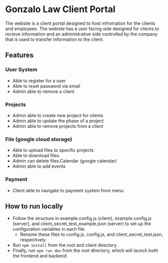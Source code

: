 # Gonzalo Law Client Portal #
The website is a client portal designed to host infromation for the clients and employees. The webiste has a user facing side designed for clients to recieve information and an administrative side controlled by the company that is used to transfer information to the client.

## Features ##

### User System ###
* Able to register for a user
* Able to reset password via email
* Admin able to remove a client
### Projects ###
* Admin able to create new project for clients
* Admin able to update the phase of a project
* Admin able to remove projects from a client
### File (google cloud storage) ###
* Able to upload files to specific projects
* Able to download files.
* Admin can delete files.Calendar (google calendar)
* Admin able to add events 
### Payment ###
* Client able to navigate to payment system from menu

## How to run locally

* Follow the structure in example.config.js (client), example.config.js (server), and client_secret_test_example.json (server) to set up the configuration variables in each file.<br/>
  * Rename these files to config.js, config.js, and client_secret_test.json, respectively.<br/>
* Run `npm install` from the root and client directory. <br/>
* Finally, run `npm run dev` from the root directory, which will launch both the frontend and backend.<br/>
